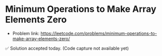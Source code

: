 # Minimum Operations to Make Array Elements Zero
- Problem link: https://leetcode.com/problems/minimum-operations-to-make-array-elements-zero/

✅ Solution accepted today. (Code capture not available yet)
